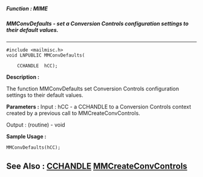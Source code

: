 ##### Function : MIME
##### MMConvDefaults - set a Conversion Controls configuration settings to their default values.
---
```
#include <mailmisc.h>
void LNPUBLIC MMConvDefaults(

	CCHANDLE  hCC);
```
**Description :**

The function MMConvDefaults set Conversion Controls configuration settings to 
their default values.

**Parameters :**
Input :
hCC  -   a CCHANDLE to a Conversion Controls context created by a previous call to MMCreateConvControls.

Output :
(routine)  -  void



**Sample Usage :**
```
MMConvDefaults(hCC);
```
**See Also :**
[CCHANDLE](/reference/Data/CCHANDLE)
[MMCreateConvControls](/reference/Func/MMCreateConvControls)
---
